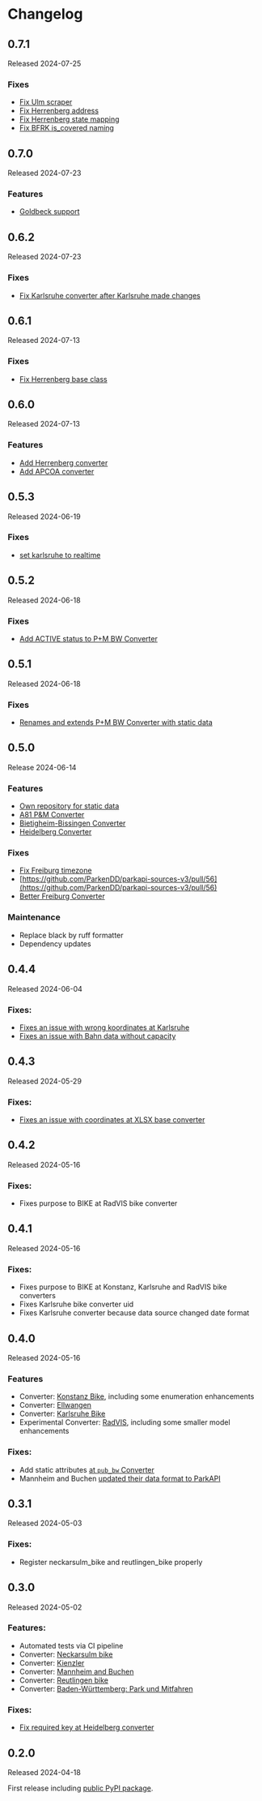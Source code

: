 # Changelog

## 0.7.1

Released 2024-07-25

### Fixes

* [Fix Ulm scraper](https://github.com/ParkenDD/parkapi-sources-v3/pull/82)
* [Fix Herrenberg address](https://github.com/ParkenDD/parkapi-sources-v3/pull/83)
* [Fix Herrenberg state mapping](https://github.com/ParkenDD/parkapi-sources-v3/pull/84)
* [Fix BFRK is_covered naming](https://github.com/ParkenDD/parkapi-sources-v3/pull/85)


## 0.7.0

Released 2024-07-23

### Features

* [Goldbeck support](https://github.com/ParkenDD/parkapi-sources-v3/pull/68)


## 0.6.2

Released 2024-07-23

### Fixes

* [Fix Karlsruhe converter after Karlsruhe made changes](https://github.com/ParkenDD/parkapi-sources-v3/pull/74)


## 0.6.1

Released 2024-07-13

### Fixes

* [Fix Herrenberg base class](https://github.com/ParkenDD/parkapi-sources-v3/pull/73)


## 0.6.0

Released 2024-07-13

### Features

* [Add Herrenberg converter](https://github.com/ParkenDD/parkapi-sources-v3/pull/71)
* [Add APCOA converter](https://github.com/ParkenDD/parkapi-sources-v3/pull/72)


## 0.5.3

Released 2024-06-19

### Fixes

* [set karlsruhe to realtime](https://github.com/ParkenDD/parkapi-sources-v3/pull/65)


## 0.5.2

Released 2024-06-18

### Fixes

* [Add ACTIVE status to P+M BW Converter](https://github.com/ParkenDD/parkapi-sources-v3/pull/64)


## 0.5.1

Released 2024-06-18

### Fixes

* [Renames and extends P+M BW Converter with static data](https://github.com/ParkenDD/parkapi-sources-v3/pull/63)


## 0.5.0

Release 2024-06-14

### Features

* [Own repository for static data](https://github.com/ParkenDD/parkapi-sources-v3/pull/53)
* [A81 P&M Converter](https://github.com/ParkenDD/parkapi-sources-v3/pull/55)
* [Bietigheim-Bissingen Converter](https://github.com/ParkenDD/parkapi-sources-v3/pull/57)
* [Heidelberg Converter](https://github.com/ParkenDD/parkapi-sources-v3/pull/58)


### Fixes

* [Fix Freiburg timezone](https://github.com/ParkenDD/parkapi-sources-v3/pull/54)
* [https://github.com/ParkenDD/parkapi-sources-v3/pull/56](https://github.com/ParkenDD/parkapi-sources-v3/pull/56)
* [Better Freiburg Converter](https://github.com/ParkenDD/parkapi-sources-v3/pull/59)


### Maintenance

* Replace black by ruff formatter
* Dependency updates


## 0.4.4

Released 2024-06-04

### Fixes:

* [Fixes an issue with wrong koordinates at Karlsruhe](https://github.com/ParkenDD/parkapi-sources-v3/pull/48)
* [Fixes an issue with Bahn data without capacity](https://github.com/ParkenDD/parkapi-sources-v3/pull/49)


## 0.4.3

Released 2024-05-29

### Fixes:

* [Fixes an issue with coordinates at XLSX base converter](https://github.com/ParkenDD/parkapi-sources-v3/pull/45)


## 0.4.2

Released 2024-05-16

### Fixes:

* Fixes purpose to BIKE at RadVIS bike converter


## 0.4.1

Released 2024-05-16

### Fixes:

* Fixes purpose to BIKE at Konstanz, Karlsruhe and RadVIS bike converters
* Fixes Karlsruhe bike converter uid
* Fixes Karlsruhe converter because data source changed date format


## 0.4.0

Released 2024-05-16

### Features

* Converter: [Konstanz Bike](https://github.com/ParkenDD/parkapi-sources-v3/pull/36), including some enumeration enhancements
* Converter: [Ellwangen](https://github.com/ParkenDD/parkapi-sources-v3/pull/26)
* Converter: [Karlsruhe Bike](https://github.com/ParkenDD/parkapi-sources-v3/pull/29)
* Experimental Converter: [RadVIS](https://github.com/ParkenDD/parkapi-sources-v3/pull/33), including some smaller model enhancements


### Fixes:

* Add static attributes [at `pub_bw` Converter](https://github.com/ParkenDD/parkapi-sources-v3/pull/32)
* Mannheim and Buchen [updated their data format to ParkAPI](https://github.com/ParkenDD/parkapi-sources-v3/pull/37)


## 0.3.1

Released 2024-05-03

### Fixes:

* Register neckarsulm_bike and reutlingen_bike properly


## 0.3.0

Released 2024-05-02

### Features:

* Automated tests via CI pipeline
* Converter: [Neckarsulm bike](https://github.com/ParkenDD/parkapi-sources-v3/pull/27)
* Converter: [Kienzler](https://github.com/ParkenDD/parkapi-sources-v3/pull/22)
* Converter: [Mannheim and Buchen](https://github.com/ParkenDD/parkapi-sources-v3/pull/21)
* Converter: [Reutlingen bike](https://github.com/ParkenDD/parkapi-sources-v3/pull/28)
* Converter: [Baden-Württemberg: Park und Mitfahren](https://github.com/ParkenDD/parkapi-sources-v3/pull/18)

### Fixes:

* [Fix required key at Heidelberg converter](https://github.com/ParkenDD/parkapi-sources-v3/pull/20)


## 0.2.0

Released 2024-04-18

First release including [public PyPI package](https://pypi.org/project/parkapi-sources/).
